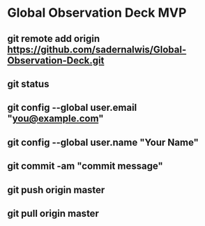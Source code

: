 # Global Observation Deck MVP

## git remote add origin https://github.com/sadernalwis/Global-Observation-Deck.git
## git status
## git config --global user.email "you@example.com"
## git config --global user.name "Your Name"
## git commit -am "commit message"
## git push origin master
## git pull origin master


